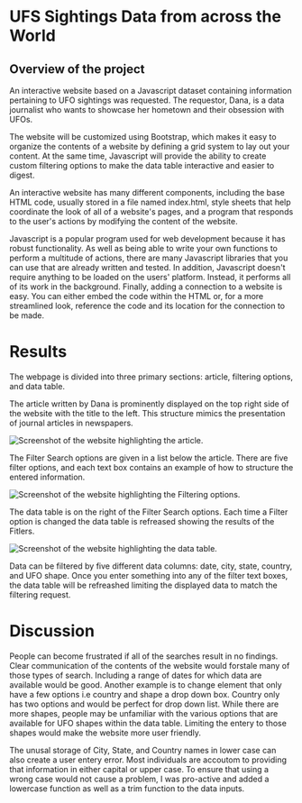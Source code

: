# UFS Sightings Data from across the World

## Overview of the project

An interactive website based on a Javascript dataset containing information pertaining to UFO sightings was requested.  The requestor, Dana, is a data journalist who wants to showcase her hometown and their obsession with UFOs.

The website will be customized using Bootstrap, which makes it easy to organize the contents of a website by defining a grid system to lay out your content. At the same time, Javascript will provide the ability to create custom filtering options to make the data table interactive and easier to digest.

An interactive website has many different components, including the base HTML code, usually stored in a file named index.html, style sheets that help coordinate the look of all of a website's pages, and a program that responds to the user's actions by modifying the content of the website. 

Javascript is a popular program used for web development because it has robust functionality.  As well as being able to write your own functions to perform a multitude of actions, there are many Javascript libraries that you can use that are already written and tested.  In addition, Javascript doesn't require anything to be loaded on the users' platform.  Instead, it performs all of its work in the background.  Finally, adding a connection to a website is easy.  You can either embed the code within the HTML or, for a more streamlined look, reference the code and its location for the connection to be made.

# Results

The webpage is divided into three primary sections: article, filtering options, and data table.

The article written by Dana is prominently displayed on the top right side of the website with the title to the left.  This structure mimics the presentation of journal articles in newspapers. 

![Screenshot of the website highlighting the article.](https:)

The Filter Search options are given in a list below the article.  There are five filter options, and each text box contains an example of how to structure the entered information. 

![Screenshot of the website highlighting the Filtering options.](https:)

The data table is on the right of the Filter Search options.  Each time a Filter option is changed the data table is refreased showing the results of the Fitlers.

![Screenshot of the website highlighting the data table.](https:)

Data can be filtered by five different data columns: date, city, state, country, and UFO shape.  Once you enter something into any of the filter text boxes, the data table will be refreashed limiting the displayed data to match the filtering request.

# Discussion

People can become frustrated if all of the searches result in no findings.  Clear communication of the contents of the website would forstale many of those types of search.  Including a range of dates for which data are available would be good. Another example is to change element that only have a few options i.e country and shape a drop down box.  Country only has two options and would be perfect for drop down list.  While there are more shapes, people may be unfamiliar with the various options that are available for UFO shapes within the data table. Limiting the entery to those shapes would make the website more user friendly.
  
The unusal storage of City, State, and Country names in lower case can also create a user entery error.  Most individuals are accoutom to providing that information in either capital or upper case.  To ensure that using a wrong case would not cause a problem, I was pro-active and added a lowercase function as well as a trim function to the data inputs.




